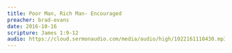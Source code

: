 ```yaml
---
title: Poor Man, Rich Man- Encouraged
preacher: brad-evans
date: 2016-10-16
scripture: James 1:9-12
audio: https://cloud.sermonaudio.com/media/audio/high/1022161110430.mp3?language=eng&download=true
---
```

